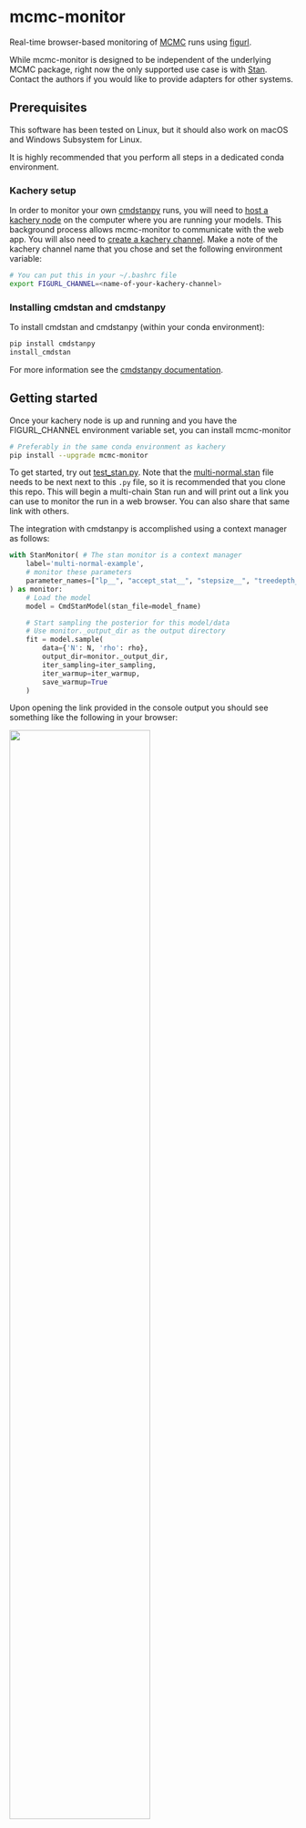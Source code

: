 # mcmc-monitor

Real-time browser-based monitoring of [MCMC](https://en.wikipedia.org/wiki/Markov_chain_Monte_Carlo) runs using [figurl](https://github.com/magland/figurl).

While mcmc-monitor is designed to be independent of the underlying MCMC package, right now the only supported use case is with [Stan](https://mc-stan.org/). Contact the authors if you would like to provide adapters for other systems.

## Prerequisites

This software has been tested on Linux, but it should also work on macOS and Windows Subsystem for Linux.

It is highly recommended that you perform all steps in a dedicated conda environment.

### Kachery setup

In order to monitor your own [cmdstanpy](https://github.com/stan-dev/cmdstanpy/blob/develop/README.md) runs, you will need to [host a kachery node](https://github.com/kacheryhub/kachery-doc/blob/main/doc/hostKacheryNode.md) on the computer where you are running your models. This background process allows mcmc-monitor to communicate with the web app. You will also need to [create a kachery channel](https://github.com/kacheryhub/kachery-doc/blob/main/doc/createKacheryChannel.md). Make a note of the kachery channel name that you chose and set the following environment variable:

```bash
# You can put this in your ~/.bashrc file
export FIGURL_CHANNEL=<name-of-your-kachery-channel>
```

### Installing cmdstan and cmdstanpy

To install cmdstan and cmdstanpy (within your conda environment):

```bash
pip install cmdstanpy
install_cmdstan
```

For more information see the [cmdstanpy documentation](https://mc-stan.org/cmdstanpy/).

## Getting started

Once your kachery node is up and running and you have the FIGURL_CHANNEL environment variable set, you can install mcmc-monitor

```bash
# Preferably in the same conda environment as kachery
pip install --upgrade mcmc-monitor
```

To get started, try out [test_stan.py](./examples/test_stan.py). Note that the [multi-normal.stan](./examples/multi-normal.stan) file needs to be next next to this `.py` file, so it is recommended that you clone this repo. This will begin a multi-chain Stan run and will print out a link you can use to monitor the run in a web browser. You can also share that same link with others.

The integration with cmdstanpy is accomplished using a context manager as follows:

```python
with StanMonitor( # The stan monitor is a context manager
    label='multi-normal-example',
    # monitor these parameters
    parameter_names=["lp__", "accept_stat__", "stepsize__", "treedepth__", "n_leapfrog__", "divergent__", "energy__"]
) as monitor:
    # Load the model
    model = CmdStanModel(stan_file=model_fname)

    # Start sampling the posterior for this model/data
    # Use monitor._output_dir as the output directory
    fit = model.sample(
        data={'N': N, 'rho': rho},
        output_dir=monitor._output_dir,
        iter_sampling=iter_sampling,
        iter_warmup=iter_warmup,
        save_warmup=True
    )
```

Upon opening the link provided in the console output you should see something like the following in your browser:

<img src="https://user-images.githubusercontent.com/3679296/138281405-7e155f53-550b-4860-bdfa-f95e0f93cb22.png" width="70%" height="70%" />

Live view: https://www.figurl.org/f?v=gs://figurl/mcmc-monitor-1&d=9bebdacf6b9cfc2c7f62ea47a804bf875016549b&channel=flatiron1&label=multi-normal-example
